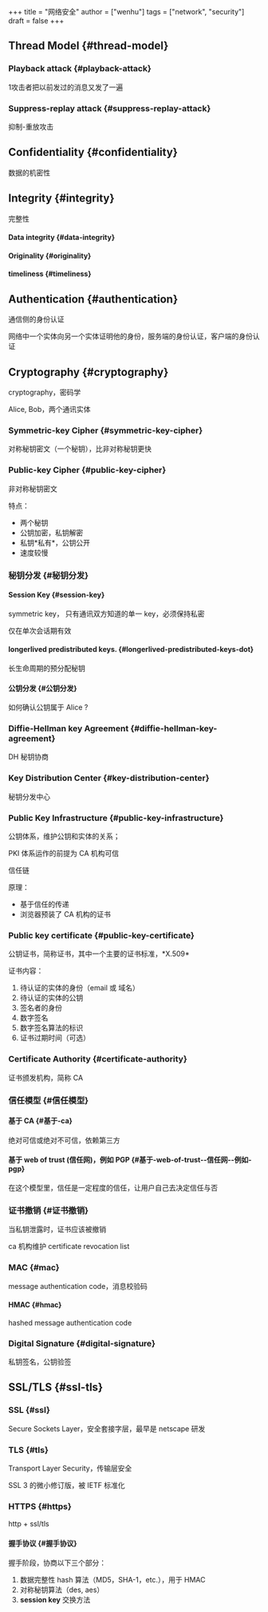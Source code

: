 +++
title = "网络安全"
author = ["wenhu"]
tags = ["network", "security"]
draft = false
+++

## Thread Model {#thread-model}


### Playback attack {#playback-attack}

1攻击者把以前发过的消息又发了一遍


### Suppress-replay attack {#suppress-replay-attack}

抑制-重放攻击


## Confidentiality {#confidentiality}

数据的机密性


## Integrity {#integrity}

完整性


#### Data integrity {#data-integrity}


#### Originality {#originality}


#### timeliness {#timeliness}


## Authentication {#authentication}

通信侧的身份认证

网络中一个实体向另一个实体证明他的身份，服务端的身份认证，客户端的身份认证


## Cryptography {#cryptography}

cryptography，密码学

Alice, Bob，两个通讯实体


### Symmetric-key Cipher {#symmetric-key-cipher}

对称秘钥密文（一个秘钥），比非对称秘钥更快


### Public-key Cipher {#public-key-cipher}

非对称秘钥密文

特点：

-   两个秘钥
-   公钥加密，私钥解密
-   私钥\*私有\*，公钥公开
-   速度较慢


### 秘钥分发 {#秘钥分发}


#### Session Key {#session-key}

symmetric key， 只有通讯双方知道的单一 key，必须保持私密

仅在单次会话期有效


#### longerlived predistributed keys. {#longerlived-predistributed-keys-dot}

长生命周期的预分配秘钥


#### 公钥分发 {#公钥分发}

如何确认公钥属于 Alice ?


### Diffie-Hellman key Agreement {#diffie-hellman-key-agreement}

DH 秘钥协商


### Key Distribution Center {#key-distribution-center}

秘钥分发中心


### Public Key Infrastructure {#public-key-infrastructure}

公钥体系，维护公钥和实体的关系；

PKI 体系运作的前提为 CA 机构可信

信任链

原理：

-   基于信任的传递
-   浏览器预装了 CA 机构的证书


### Public key certificate {#public-key-certificate}

公钥证书，简称证书，其中一个主要的证书标准，\*X.509\*

证书内容：

1.  待认证的实体的身份（email 或 域名）
2.  待认证的实体的公钥
3.  签名者的身份
4.  数字签名
5.  数字签名算法的标识
6.  证书过期时间（可选）


### Certificate Authority {#certificate-authority}

证书颁发机构，简称 CA


### 信任模型 {#信任模型}


#### 基于 CA {#基于-ca}

绝对可信或绝对不可信，依赖第三方


#### 基于 web of trust (信任网)，例如 PGP {#基于-web-of-trust--信任网--例如-pgp}

在这个模型里，信任是一定程度的信任，让用户自己去决定信任与否


### 证书撤销 {#证书撤销}

当私钥泄露时，证书应该被撤销

ca 机构维护 certificate revocation list


### MAC {#mac}

message authentication code，消息校验码


#### HMAC {#hmac}

hashed message authentication code


### Digital Signature {#digital-signature}

私钥签名，公钥验签


## SSL/TLS {#ssl-tls}


### SSL {#ssl}

Secure Sockets Layer，安全套接字层，最早是 netscape 研发


### TLS {#tls}

Transport Layer Security，传输层安全

SSL 3 的微小修订版，被 IETF 标准化


### HTTPS {#https}

http + ssl/tls


#### 握手协议 {#握手协议}

握手阶段，协商以下三个部分：

1.  数据完整性 hash 算法（MD5，SHA-1，etc.），用于 HMAC
2.  对称秘钥算法（des, aes）
3.  **session key** 交换方法
